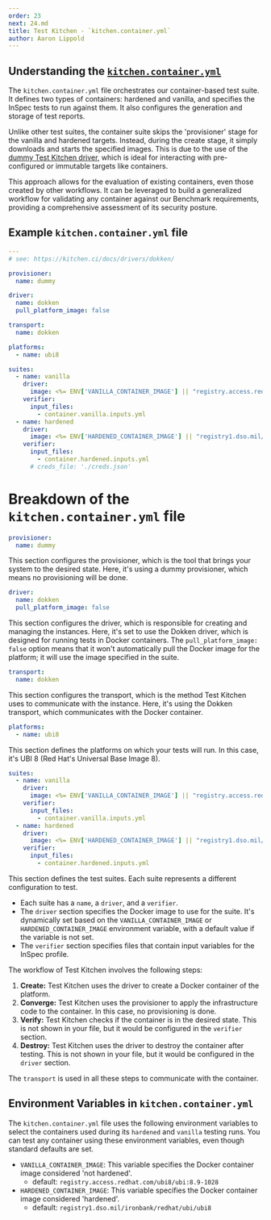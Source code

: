 ```yaml
---
order: 23
next: 24.md
title: Test Kitchen - `kitchen.container.yml`
author: Aaron Lippold
---
```


## Understanding the [`kitchen.container.yml`](./kitchen.container.yml)

The `kitchen.container.yml` file orchestrates our container-based test suite. It defines two types of containers: hardened and vanilla, and specifies the InSpec tests to run against them. It also configures the generation and storage of test reports.

Unlike other test suites, the container suite skips the 'provisioner' stage for the vanilla and hardened targets. Instead, during the create stage, it simply downloads and starts the specified images. This is due to the use of the [dummy Test Kitchen driver](https://github.com/test-kitchen/test-kitchen/blob/main/lib/kitchen/driver/dummy.rb), which is ideal for interacting with pre-configured or immutable targets like containers.

This approach allows for the evaluation of existing containers, even those created by other workflows. It can be leveraged to build a generalized workflow for validating any container against our Benchmark requirements, providing a comprehensive assessment of its security posture.

## Example `kitchen.container.yml` file

```yaml
---
# see: https://kitchen.ci/docs/drivers/dokken/

provisioner:
  name: dummy

driver:
  name: dokken
  pull_platform_image: false

transport:
  name: dokken

platforms:
  - name: ubi8

suites:
  - name: vanilla
    driver:
      image: <%= ENV['VANILLA_CONTAINER_IMAGE'] || "registry.access.redhat.com/ubi8/ubi:8.9-1028" %>
    verifier:
      input_files:
        - container.vanilla.inputs.yml
  - name: hardened
    driver:
      image: <%= ENV['HARDENED_CONTAINER_IMAGE'] || "registry1.dso.mil/ironbank/redhat/ubi/ubi8" %>
    verifier:
      input_files:
        - container.hardened.inputs.yml
      # creds_file: './creds.json'
```

# Breakdown of the `kitchen.container.yml` file

```yaml
provisioner:
  name: dummy
```

This section configures the provisioner, which is the tool that brings your system to the desired state. Here, it's using a dummy provisioner, which means no provisioning will be done.

```yaml
driver:
  name: dokken
  pull_platform_image: false
```

This section configures the driver, which is responsible for creating and managing the instances. Here, it's set to use the Dokken driver, which is designed for running tests in Docker containers. The `pull_platform_image: false` option means that it won't automatically pull the Docker image for the platform; it will use the image specified in the suite.

```yaml
transport:
  name: dokken
```

This section configures the transport, which is the method Test Kitchen uses to communicate with the instance. Here, it's using the Dokken transport, which communicates with the Docker container.

```yaml
platforms:
  - name: ubi8
```

This section defines the platforms on which your tests will run. In this case, it's UBI 8 (Red Hat's Universal Base Image 8).

```yaml
suites:
  - name: vanilla
    driver:
      image: <%= ENV['VANILLA_CONTAINER_IMAGE'] || "registry.access.redhat.com/ubi8/ubi:8.9-1028" %>
    verifier:
      input_files:
        - container.vanilla.inputs.yml
  - name: hardened
    driver:
      image: <%= ENV['HARDENED_CONTAINER_IMAGE'] || "registry1.dso.mil/ironbank/redhat/ubi/ubi8" %>
    verifier:
      input_files:
        - container.hardened.inputs.yml
```

This section defines the test suites. Each suite represents a different configuration to test.

- Each suite has a `name`, a `driver`, and a `verifier`.
- The `driver` section specifies the Docker image to use for the suite. It's dynamically set based on the `VANILLA_CONTAINER_IMAGE` or `HARDENED_CONTAINER_IMAGE` environment variable, with a default value if the variable is not set.
- The `verifier` section specifies files that contain input variables for the InSpec profile.

The workflow of Test Kitchen involves the following steps:

1. **Create:** Test Kitchen uses the driver to create a Docker container of the platform.
2. **Converge:** Test Kitchen uses the provisioner to apply the infrastructure code to the container. In this case, no provisioning is done.
3. **Verify:** Test Kitchen checks if the container is in the desired state. This is not shown in your file, but it would be configured in the `verifier` section.
4. **Destroy:** Test Kitchen uses the driver to destroy the container after testing. This is not shown in your file, but it would be configured in the `driver` section.

The `transport` is used in all these steps to communicate with the container.

## Environment Variables in `kitchen.container.yml`

The `kitchen.container.yml` file uses the following environment variables to select the containers used during its `hardened` and `vanilla` testing runs. You can test any container using these environment variables, even though standard defaults are set.

- `VANILLA_CONTAINER_IMAGE`: This variable specifies the Docker container image considered 'not hardened'.
  - default: `registry.access.redhat.com/ubi8/ubi:8.9-1028`
- `HARDENED_CONTAINER_IMAGE`: This variable specifies the Docker container image considered 'hardened'.
  - default: `registry1.dso.mil/ironbank/redhat/ubi/ubi8`
